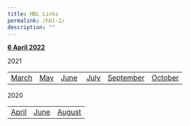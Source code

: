 ```yaml
---
title: HBL Links
permalink: /hbl-2/
description: ""
---
```

<p><a href="https://frontierpri.moe.edu.sg/hbl-links-for-6-april/" target="_blank" rel="noopener"><strong>6 April 2022</strong></a></p>
<p>2021</p>
<table>
<tbody>
<tr>
<td><a href="https://frontierpri.moe.edu.sg/hbl-12-march-2021/">March</a></td>
<td><a href="https://frontierpri.moe.edu.sg/hbl-links-for-may-2021/" target="_blank" rel="noopener">May</a></td>
<td><a href="https://frontierpri.moe.edu.sg/hbl-28-to-30-june-2021/">June</a></td>
<td>&nbsp;<a href="https://frontierpri.moe.edu.sg/hbl-1-to-2-july-2021/">July</a></td>
<td><a href="https://frontierpri.moe.edu.sg/hbl-links-for-september-2021/" target="_blank" rel="noopener">September</a></td>
<td><a href="https://frontierpri.moe.edu.sg/hbl-links-for-october-2021/" target="_blank" rel="noopener">October</a></td>
</tr>
</tbody>
</table>
<p>2020</p>
<table>
<tbody>
<tr>
<td><a href="https://frontierpri.moe.edu.sg/hbl-april/" target="_blank" rel="noopener">April</a></td>
<td><a href="https://frontierpri.moe.edu.sg/hbl-june/" target="_blank" rel="noopener">June</a></td>
<td><a href="https://frontierpri.moe.edu.sg/hbl-13-to-14-august/" target="_blank" rel="noopener">August</a></td>
</tr>
</tbody>
</table>
